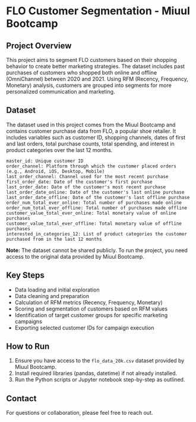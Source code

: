 # FLO Customer Segmentation - Miuul Bootcamp

## Project Overview
This project aims to segment FLO customers based on their shopping behavior to create better marketing strategies. The dataset includes past purchases of customers who shopped both online and offline (OmniChannel) between 2020 and 2021. Using RFM (Recency, Frequency, Monetary) analysis, customers are grouped into segments for more personalized communication and marketing.

## Dataset
The dataset used in this project comes from the Miuul Bootcamp and contains customer purchase data from FLO, a popular shoe retailer. It includes variables such as customer ID, shopping channels, dates of first and last orders, total purchase counts, total spending, and interest in product categories over the last 12 months.

	master_id: Unique customer ID
	order_channel: Platform through which the customer placed orders (e.g., Android, iOS, Desktop, Mobile)
	last_order_channel: Channel used for the most recent purchase
	first_order_date: Date of the customer's first purchase
	last_order_date: Date of the customer's most recent purchase
	last_order_date_online: Date of the customer's last online purchase
	last_order_date_offline: Date of the customer's last offline purchase
	order_num_total_ever_online: Total number of purchases made online
	order_num_total_ever_offline: Total number of purchases made offline
	customer_value_total_ever_online: Total monetary value of online purchases
	customer_value_total_ever_offline: Total monetary value of offline purchases
	interested_in_categories_12: List of product categories the customer purchased from in the last 12 months


**Note:** The dataset cannot be shared publicly. To run the project, you need access to the original data provided by Miuul Bootcamp.

## Key Steps
- Data loading and initial exploration  
- Data cleaning and preparation  
- Calculation of RFM metrics (Recency, Frequency, Monetary)  
- Scoring and segmentation of customers based on RFM values  
- Identification of target customer groups for specific marketing campaigns  
- Exporting selected customer IDs for campaign execution  

## How to Run
1. Ensure you have access to the `flo_data_20k.csv` dataset provided by Miuul Bootcamp.  
2. Install required libraries (pandas, datetime) if not already installed.  
3. Run the Python scripts or Jupyter notebook step-by-step as outlined.  

## Contact
For questions or collaboration, please feel free to reach out.
